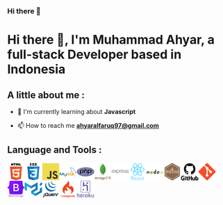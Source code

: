 ### Hi there 👋

<!--
**booyars/booyars** is a ✨ _special_ ✨ repository because its `README.md` (this file) appears on your GitHub profile.

Here are some ideas to get you started:

- 🔭 I’m currently working on ...
- 🌱 I’m currently learning ...
- 👯 I’m looking to collaborate on ...
- 🤔 I’m looking for help with ...
- 💬 Ask me about ...
- 📫 How to reach me: ...
- 😄 Pronouns: ...
- ⚡ Fun fact: ...
-->

# Hi there 👋, I'm Muhammad Ahyar, a full-stack Developer based in Indonesia

## A little about me :

- 🌱 I'm currently learning about **Javascript**

- 📫 How to reach me **ahyaralfaruq97@gmail.com**

## Language and Tools :

[<img align="left" src="https://raw.githubusercontent.com/devicons/devicon/master/icons/html5/html5-original-wordmark.svg" alt="html5" width="40" height="40"/>](https://www.w3.org/html/)
  
[<img align="left" src="https://raw.githubusercontent.com/devicons/devicon/master/icons/css3/css3-original-wordmark.svg" alt="css3" width="40" height="40"/>](https://www.w3schools.com/css/)
  
[<img align="left" src="https://raw.githubusercontent.com/devicons/devicon/master/icons/javascript/javascript-original.svg" alt="javascript" width="40" height="40"/>](https://developer.mozilla.org/en-US/docs/Web/JavaScript)
  
[<img align="left" src="https://raw.githubusercontent.com/devicons/devicon/master/icons/mysql/mysql-original-wordmark.svg" alt="mysql" width="40" height="40"/>](https://www.mysql.com/)
 
[<img align="left" src="https://raw.githubusercontent.com/devicons/devicon/master/icons/php/php-original.svg" alt="php" width="40" height="40"/>](https://www.php.net/)
  
[<img align="left" src="https://raw.githubusercontent.com/devicons/devicon/master/icons/mongodb/mongodb-original-wordmark.svg" alt="mongodb" width="40" height="40"/>](https://www.mongodb.com/)

[<img align="left" src="https://raw.githubusercontent.com/devicons/devicon/master/icons/express/express-original-wordmark.svg" alt="express" width="40" height="40"/>](https://expressjs.com)

[<img align="left" src="https://raw.githubusercontent.com/devicons/devicon/master/icons/react/react-original-wordmark.svg" alt="react" width="40" height="40"/>](https://reactjs.org/)

[<img align="left" src="https://raw.githubusercontent.com/devicons/devicon/master/icons/nodejs/nodejs-original-wordmark.svg" alt="nodejs" width="40" height="40"/>](https://nodejs.org)

[<img align="left" src="https://raw.githubusercontent.com/devicons/devicon/master/icons/mocha/mocha-plain.svg" alt="mocha" width="40" height="40"/>](https://mochajs.org)

[<img align="left" src="https://raw.githubusercontent.com/devicons/devicon/master/icons/github/github-original-wordmark.svg" alt="github" width="40" height="40"/>](https://github.com)

[<img align="left" src="https://raw.githubusercontent.com/devicons/devicon/master/icons/git/git-original.svg" alt="git" width="40" height="40"/>](https://git-scm.com)

[<img align="left" src="https://raw.githubusercontent.com/devicons/devicon/master/icons/bootstrap/bootstrap-original-wordmark.svg" alt="bootstrap" width="40" height="40"/>](https://getbootstrap.com)

[<img align="left" src="https://raw.githubusercontent.com/devicons/devicon/master/icons/materialui/materialui-original.svg" alt="material-ui" width="40" height="40"/>](https://material-ui.com)

[<img align="left" src="https://raw.githubusercontent.com/devicons/devicon/master/icons/jquery/jquery-original-wordmark.svg" alt="jquery" width="40" height="40"/>](https://releases.jquery.com/)

[<img align="left" src="https://raw.githubusercontent.com/devicons/devicon/master/icons/codeigniter/codeigniter-plain-wordmark.svg" alt="codeigniter" width="40" height="40"/>](https://codeigniter.com/)

[<img align="left" src="https://raw.githubusercontent.com/devicons/devicon/master/icons/heroku/heroku-original-wordmark.svg" alt="heroku" width="40" height="40"/>](https://heroku.com/)
